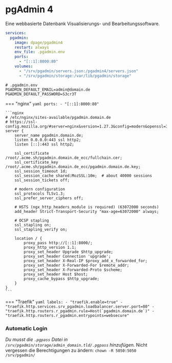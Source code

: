 # pgAdmin 4

Eine webbasierte Datenbank Visualisierungs- und Bearbeitungssoftware.

```yaml
services:
  pgadmin:
    image: dpage/pgadmin4
    restart: always
    env_file: .pgadmin.env
    ports:
      - "[::1]:8000:80"
    volumes:
      - "/srv/pgadmin/servers.json:/pgadmin4/servers.json"
      - "/srv/pgadmin/storage:/var/lib/pgadmin/storage"
```

```shell
# .pgadmin.env
PGADMIN_DEFAULT_EMAIL=admin@domain.de
PGADMIN_DEFAULT_PASSWORD=S3cr3T
```

=== "nginx"
    ```yaml
        ports:
          - "[::1]:8000:80"
    ```

    ```nginx
    # /etc/nginx/sites-available/pgadmin.domain.de
    # https://ssl-config.mozilla.org/#server=nginx&version=1.27.3&config=modern&openssl=3.4.0&ocsp=false&guideline=5.7
    server {
        server_name pgadmin.domain.de;
        listen 0.0.0.0:443 ssl http2;
        listen [::]:443 ssl http2;

        ssl_certificate /root/.acme.sh/pgadmin.domain.de_ecc/fullchain.cer;
        ssl_certificate_key /root/.acme.sh/pgadmin.domain.de_ecc/pgadmin.domain.de.key;
        ssl_session_timeout 1d;
        ssl_session_cache shared:MozSSL:10m;  # about 40000 sessions
        ssl_session_tickets off;

        # modern configuration
        ssl_protocols TLSv1.3;
        ssl_prefer_server_ciphers off;

        # HSTS (ngx_http_headers_module is required) (63072000 seconds)
        add_header Strict-Transport-Security "max-age=63072000" always;

        # OCSP stapling
        ssl_stapling on;
        ssl_stapling_verify on;

        location / {
            proxy_pass http://[::1]:8000/;
            proxy_http_version 1.1;
            proxy_set_header Upgrade $http_upgrade;
            proxy_set_header Connection 'upgrade';
            proxy_set_header X-Real-IP $proxy_add_x_forwarded_for;
            proxy_set_header X-Forwarded-For $remote_addr;
            proxy_set_header X-Forwarded-Proto $scheme;
            proxy_set_header Host $host;
            proxy_cache_bypass $http_upgrade;
        }
    }
    ```

=== "Traefik"
    ```yaml
        labels:
          - "traefik.enable=true"
          - "traefik.http.services.srv_pgadmin.loadbalancer.server.port=80"
          - "traefik.http.routers.r_pgadmin.rule=Host(`pgadmin.domain.de`)"
          - "traefik.http.routers.r_pgadmin.entrypoints=websecure"
    ```

### Automatic Login
*Du musst die `.pgpass` Datei in `/srv/pgadmin/storage/admin_domain.tld/.pgpass` hinzufügen.*
Nicht vergessen die Berechtigungen zu ändern: `chown -R 5050:5050 /srv/pgadmin/`